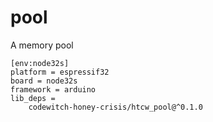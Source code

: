# pool

A memory pool

```
[env:node32s]
platform = espressif32
board = node32s
framework = arduino
lib_deps = 
	codewitch-honey-crisis/htcw_pool@^0.1.0
```